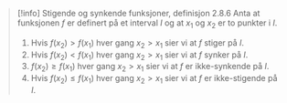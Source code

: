 
> [!info] Stigende og synkende funksjoner, definisjon 2.8.6
> Anta at funksjonen $f$ er definert på et interval $I$ og at $x_1$ og $x_2$ er to punkter i $I$.
>   
> 1. Hvis $f(x_2) > f(x_1)$ hver gang $x_2 > x_1$ sier vi at $f$ stiger på $I$.
> 2. Hvis $f(x_2) < f(x_1)$ hver gang $x_2 > x_1$ sier vi at $f$ synker på $I$.
> 3. $f(x_2) \geq f(x_1)$ hver gang $x_2 > x_1$ sier vi at $f$ er ikke-synkende på $I$.
> 4. Hvis $f(x_2) \leq f(x_1)$ hver gang $x_2 > x_1$ sier vi at $f$ er ikke-stigende på $I$.

